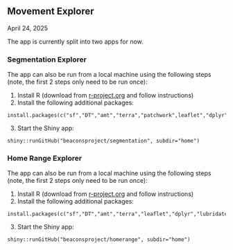 ## Movement Explorer

April 24, 2025

The app is currently split into two apps for now.

### Segmentation Explorer

The app can also be run from a local machine using the following steps (note, the first 2 steps only need to be run once):

  1. Install R (download from [r-project.org](https://www.r-project.org/) and follow instructions)
  2. Install the following additional packages:

    install.packages(c("sf","DT","amt","terra","patchwork",leaflet","dplyr","lubridate","shinydashboard","shinycssloaders","shinyjs"))

  3. Start the Shiny app:

    shiny::runGitHub("beaconsproject/segmentation", subdir="home")

### Home Range Explorer

The app can also be run from a local machine using the following steps (note, the first 2 steps only need to be run once):

  1. Install R (download from [r-project.org](https://www.r-project.org/) and follow instructions)
  2. Install the following additional packages:

    install.packages(c("sf","DT","amt","terra","leaflet","dplyr","lubridate","shinydashboard","shinycssloaders","shinyjs"))

  3. Start the Shiny app:

    shiny::runGitHub("beaconsproject/homerange", subdir="home")
